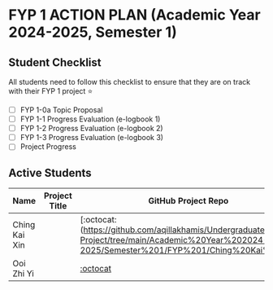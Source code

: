 # FYP 1 ACTION PLAN (Academic Year 2024-2025, Semester 1)

## Student Checklist

All students need to follow this checklist to ensure that they are on track with their FYP 1 project :star: 

- [ ] FYP 1-0a Topic Proposal
- [ ] FYP 1-1 Progress Evaluation (e-logbook 1)
- [ ] FYP 1-2 Progress Evaluation (e-logbook 2)
- [ ] FYP 1-3 Progress Evaluation (e-logbook 3)
- [ ] Project Progress

## Active Students

| Name | Project Title | GitHub Project Repo |
|------|---------------|---------------------|
|   Ching Kai Xin   |               |[:octocat:(https://github.com/aqillakhamis/Undergraduate-Project/tree/main/Academic%20Year%202024-2025/Semester%201/FYP%201/Ching%20Kai%20Xin)                    |
|   Ooi Zhi Yi   |               |[:octocat](https://github.com/aqillakhamis/Undergraduate-Project/tree/main/Academic%20Year%202024-2025/Semester%201/FYP%201/Ooi%20Zhi%20Yi)                     |







